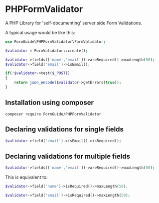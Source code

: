 # PHPFormValidator

A PHP Library for 'self-documenting' server side Form Validations.

A typical usage would be like this:

```php
use FormGuide\PHPFormValidator\FormValidator;

$validator = FormValidator::create();

$validator->fields(['name','email'])->areRequired()->maxLength(50);
$validator->field('email')->isEmail();

if(!$validator->test($_POST))
{
	return json_encode($validator->getErrors(true));
}

```

## Installation using composer

```
composer require FormGuide/PHPFormValidator

```

## Declaring validations for single fields

```php
$validator->field('email')->isEmail()->isRequired();
```

## Declaring validations for multiple fields 

```php
$validator->fields(['name','email'])->areRequired()->maxLength(50);
```

This is equivalent to:

```php
$validator->field('name')->isRequired()->maxLength(50);

$validator->field('email')->isRequired()->maxLength(50);
```


